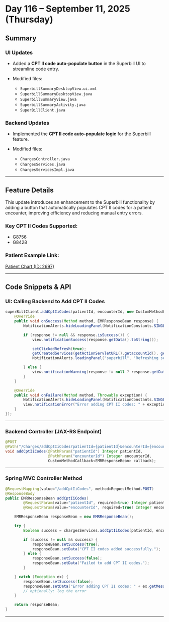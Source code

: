 
# Day 116 – September 11, 2025 (Thursday)

## Summary

### UI Updates

* Added a **CPT II code auto-populate button** in the Superbill UI to streamline code entry.
* Modified files:

  * `SuperbillSummaryDesktopView.ui.xml`
  * `SuperbillSummaryDesktopView.java`
  * `SuperbillSummaryView.java`
  * `SuperbillSummaryActivity.java`
  * `SuperBillClient.java`

### Backend Updates

* Implemented the **CPT II code auto-populate logic** for the Superbill feature.
* Modified files:

  * `ChargesController.java`
  * `ChargesServices.java`
  * `ChargesServicesImpl.java`

---

## Feature Details

This update introduces an enhancement to the Superbill functionality by adding a button that automatically populates CPT II codes for a patient encounter, improving efficiency and reducing manual entry errors.

### Key CPT II Codes Supported:

* G8756
* G8428

### Patient Example Link:

[Patient Chart (ID: 2697)](https://dev2.glaceemr.com:444/D2DesktopNew/jsp/chart/patientdetails/Patient_Chart.Action?isLog=1&patientAlert=1&patientId=2697#)

---

## Code Snippets & API

### UI: Calling Backend to Add CPT II Codes

```java
superBillClient.addCptIiCodes(patientId, encounterId, new CustomMethodCallback<EMRResponseBean>() {
    @Override
    public void onSuccess(Method method, EMRResponseBean response) {
        NotificationAlerts.hideLoadingPanel(NotificationConstants.SINGLE_NOTIFICATION, "", NotificationConstants.DEFAULT, view.getSaveLoadingPanel(), "superbill");

        if (response != null && response.isSuccess()) {
            view.notificationSuccess(response.getData().toString());

            setClickedRefresh(true);
            getCreatedServices(getActionServletURL().getaccountId(), getPatientId(), getEncounterDate(), getsDoctorId());
            NotificationAlerts.loadingPanel("superbill", "Refreshing services...", view.getSaveLoadingPanel());

        } else {
            view.notificationWarning(response != null ? response.getData().toString() : "Failed to add CPT II codes.");
        }
    }

    @Override
    public void onFailure(Method method, Throwable exception) {
        NotificationAlerts.hideLoadingPanel(NotificationConstants.SINGLE_NOTIFICATION, "", NotificationConstants.DEFAULT, view.getSaveLoadingPanel(), "superbill");
        view.notificationError("Error adding CPT II codes: " + exception.getMessage());
    }
});
```

---

### Backend Controller (JAX-RS Endpoint)

```java
@POST
@Path("/Charges/addCptIiCodes?patientId={patientId}&encounterId={encounterId}")
void addCptIiCodes(@PathParam("patientId") Integer patientId,
                   @PathParam("encounterId") Integer encounterId,
                   CustomMethodCallback<EMRResponseBean> callback);
```

---

### Spring MVC Controller Method

```java
@RequestMapping(value="/addCptIiCodes", method=RequestMethod.POST)
@ResponseBody
public EMRResponseBean addCptIiCodes(
        @RequestParam(value="patientId", required=true) Integer patientId,
        @RequestParam(value="encounterId", required=true) Integer encounterId) throws Exception {

    EMRResponseBean responseBean = new EMRResponseBean();

    try {
        Boolean success = chargesServices.addCptIiCodes(patientId, encounterId);

        if (success != null && success) {
            responseBean.setSuccess(true);
            responseBean.setData("CPT II codes added successfully.");
        } else {
            responseBean.setSuccess(false);
            responseBean.setData("Failed to add CPT II codes.");
        }

    } catch (Exception ex) {
        responseBean.setSuccess(false);
        responseBean.setData("Error adding CPT II codes: " + ex.getMessage());
        // optionally: log the error
    }

    return responseBean;
}
```

---
